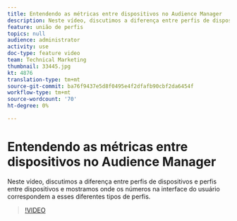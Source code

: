```yaml
---
title: Entendendo as métricas entre dispositivos no Audience Manager
description: Neste vídeo, discutimos a diferença entre perfis de dispositivos e perfis entre dispositivos e mostramos onde os números na interface do usuário correspondem a esses diferentes tipos de perfis.
feature: união de perfis
topics: null
audience: administrator
activity: use
doc-type: feature video
team: Technical Marketing
thumbnail: 33445.jpg
kt: 4876
translation-type: tm+mt
source-git-commit: ba76f9437e5d8f0495e4f2dfafb90cbf2da6454f
workflow-type: tm+mt
source-wordcount: '70'
ht-degree: 0%

---
```



# Entendendo as métricas entre dispositivos no Audience Manager

Neste vídeo, discutimos a diferença entre perfis de dispositivos e perfis entre dispositivos e mostramos onde os números na interface do usuário correspondem a esses diferentes tipos de perfis.

>[!VIDEO](https://video.tv.adobe.com/v/33445/?quality=12)
